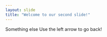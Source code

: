 ```yaml
---
layout: slide
title: "Welcome to our second slide!"
---
```

Something else 
Use the left arrow to go back!
